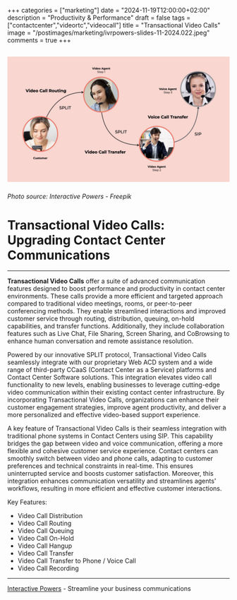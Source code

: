 +++
categories = ["marketing"]
date = "2024-11-19T12:00:00+02:00"
description = "Productivity & Performance"
draft = false
tags = ["contactcenter","videortc","videocall"]
title = "Transactional Video Calls"
image = "/postimages/marketing/ivrpowers-slides-11-2024.022.jpeg"
comments = true
+++

![Click-to-Call into WhatsApp conversations](/postimages/marketing/ivrpowers-slides-11-2024.022.jpeg)
-------
###### Photo source: Interactive Powers - Freepik

# Transactional Video Calls: Upgrading Contact Center Communications
---

**Transactional Video Calls** offer a suite of advanced communication features designed to boost performance and productivity in contact center environments. These calls provide a more efficient and targeted approach compared to traditional video meetings, rooms, or peer-to-peer conferencing methods. They enable streamlined interactions and improved customer service through routing, distribution, queuing, on-hold capabilities, and transfer functions. Additionally, they include collaboration features such as Live Chat, File Sharing, Screen Sharing, and CoBrowsing to enhance human conversation and remote assistance resolution.

Powered by our innovative SPLIT protocol, Transactional Video Calls seamlessly integrate with our proprietary Web ACD system and a wide range of third-party CCaaS (Contact Center as a Service) platforms and Contact Center Software solutions. This integration elevates video call functionality to new levels, enabling businesses to leverage cutting-edge video communication within their existing contact center infrastructure. By incorporating Transactional Video Calls, organizations can enhance their customer engagement strategies, improve agent productivity, and deliver a more personalized and effective video-based support experience.

A key feature of Transactional Video Calls is their seamless integration with traditional phone systems in Contact Centers using SIP. This capability bridges the gap between video and voice communication, offering a more flexible and cohesive customer service experience. Contact centers can smoothly switch between video and phone calls, adapting to customer preferences and technical constraints in real-time. This ensures uninterrupted service and boosts customer satisfaction. Moreover, this integration enhances communication versatility and streamlines agents' workflows, resulting in more efficient and effective customer interactions.

Key Features:

- Video Call Distribution
- Video Call Routing
- Video Call Queuing
- Video Call On-Hold
- Video Call Hangup
- Video Call Transfer
- Video Call Transfer to Phone / Voice Call
- Video Call Recording

---
[Interactive Powers](http://www.ivrpowers.com/) - Streamline your business communications


